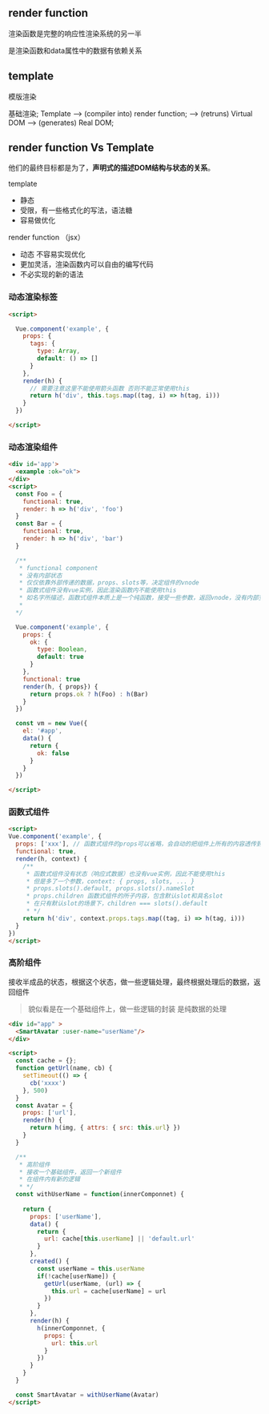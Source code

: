 ## render function
渲染函数是完整的响应性渲染系统的另一半

是渲染函数和data属性中的数据有依赖关系

## template 
模版渲染

基础渲染;
Template
--> (compiler into) render function;
--> (retruns) Virtual DOM
--> (generates) Real DOM;


## render function Vs Template
他们的最终目标都是为了，**声明式的描述DOM结构与状态的关系**。

template
+ 静态
+ 受限，有一些格式化的写法，语法糖
+ 容易做优化

render function （jsx）
+ 动态 不容易实现优化
+ 更加灵活，渲染函数内可以自由的编写代码
+ 不必实现的新的语法



### 动态渲染标签
```html
<script>

  Vue.component('example', {
    props: {
      tags: {
        type: Array,
        default: () => []
      }
    },
    render(h) {
      // 需要注意这里不能使用箭头函数 否则不能正常使用this
      return h('div', this.tags.map((tag, i) => h(tag, i)))
    }
  })

</script>
```

### 动态渲染组件
```html
<div id='app'>
  <example :ok="ok">
</div>
<script>
  const Foo = {
    functional: true,
    render: h => h('div', 'foo')
  }
  const Bar = {
    functional: true,
    render: h => h('div', 'bar')
  }

  /**
   * functional component
   * 没有内部状态
   * 仅仅依靠外部传递的数据，props、slots等，决定组件的vnode
   * 函数式组件没有vue实例，因此渲染函数内不能使用this
   * 如名字所描述，函数式组件本质上是一个纯函数，接受一些参数，返回vnode，没有内部变量，仅仅靠参数决定返回值
   * 
  */

  Vue.component('example', {
    props: {
      ok: {
        type: Boolean,
        default: true
      }
    },
    functional: true
    render(h, { props}) {
      return props.ok ? h(Foo) : h(Bar)
    }
  })

  const vm = new Vue({
    el: '#app',
    data() {
      return {
        ok: false
      }
    }
  })

</script>
```

### 函数式组件
```html
<script>
Vue.component('example', {
  props: ['xxx'], // 函数式组件的props可以省略，会自动的把组件上所有的内容透传到内部
  functional: true,
  render(h, context) {
    /**
     * 函数式组件没有状态（响应式数据）也没有vue实例，因此不能使用this
     * 但是多了一个参数，context: { props, slots, ... }
     * props.slots().default, props.slots().nameSlot
     * props.children 函数式组件的所子内容，包含默认slot和具名slot
     * 在只有默认slot的场景下，children === slots().default
     * */ 
    return h('div', context.props.tags.map((tag, i) => h(tag, i)))
  }
})
</script>
```

### 高阶组件
接收半成品的状态，根据这个状态，做一些逻辑处理，最终根据处理后的数据，返回组件

> 貌似看是在一个基础组件上，做一些逻辑的封装
> 是纯数据的处理

```html
<div id="app" >
  <SmartAvatar :user-name="userName"/>
</div>

<script>
  const cache = {};
  function getUrl(name, cb) {
    setTimeout(() => {
      cb('xxxx')
    }, 500)
  }
  const Avatar = {
    props: ['url'], 
    render(h) {
      return h(img, { attrs: { src: this.url} })
    }
  }

  /**
   * 高阶组件
   * 接收一个基础组件，返回一个新组件
   * 在组件内有新的逻辑
   * */ 
  const withUserName = function(innerComponnet) {
    
    return {
      props: ['userName'],
      data() {
        return {
          url: cache[this.userName] || 'default.url'
        }
      },
      created() {
        const userName = this.userName
        if(!cache[userName]) {
          getUrl(userName, (url) => {
            this.url = cache[userName] = url
          })
        }
      },
      render(h) {
        h(innerComponnet, { 
          props: { 
            url: this.url
          }
        })
      }
    }
  }

  const SmartAvatar = withUserName(Avatar)
</script>

```